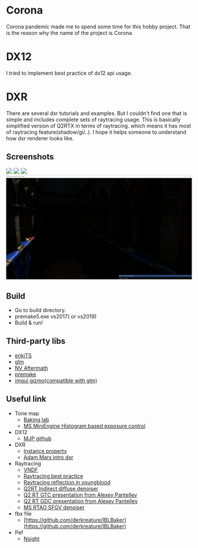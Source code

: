 # Corona
Corona pandemic made me to spend some time for this hobby project. That is the reason why the name of the project is Corona.

# DX12
I tried to implement best practice of dx12 api usage.

# DXR
There are several dxr tutorials and examples. But I couldn't find one that is simple and includes complete sets of raytracing usage.
This is basically simplified version of Q2RTX in terms of raytracing. which means it has most of raytracing feature(shadow/gi/..).
I hope it helps someone to understand how dxr renderer looks like.

## Screenshots
![](rt_1.png)
![](rt_2.png)
![](rt_3.png)
![](rt_4.png)

## Build
* Go to build directory.
* premake5.exe vs2017( or vs2019)
* Build & run!

## Third-party libs
* [enkiTS](https://github.com/dougbinks/enkiTS)
* [glm](https://glm.g-truc.net/0.9.9/index.html)
* [NV Aftermath](https://developer.nvidia.com/nvidia-aftermath)
* [premake](https://premake.github.io/)
* [imgui gizmo(compatible with glm)](https://github.com/DarisaLLC/imGuIZMO-1)

## Useful link
* Tone map
	* [Baking lab](https://github.com/TheRealMJP/BakingLab/blob/master/BakingLab/ToneMapping.hlsl)
	* [MS MiniEngine Histogram based exposure control](https://github.com/microsoft/DirectX-Graphics-Samples/tree/master/MiniEngine/Core/Shaders)
* DX12
	* [MJP github](https://github.com/TheRealMJP)
* DXR
	* [Instance property](https://developer.nvidia.com/rtx/raytracing/dxr/DX12-Raytracing-tutorial/Extra/dxr_tutorial_extra2_simple_lighting)
	* [Adam Mars intro dxr](https://github.com/acmarrs/IntroToDXR)
* Raytracing
	* [VNDF](http://jcgt.org/published/0007/04/01/paper.pdf)
	* [Raytracing best practice](https://www.gdcvault.com/play/1026721/RTX-Ray-Tracing-Best-Practices)
	* [Raytracing reflection in youngblood](https://www.gdcvault.com/play/1026723/Ray-Traced-Reflections-in-Wolfenstein)
	* [Q2RT Indirect diffuse denoiser](https://github.com/NVIDIA/Q2RTX/blob/master/src/refresh/vkpt/shader/asvgf_lf.comp)
	* [Q2 RT GTC presentation from Alexey Pantellev](https://developer.nvidia.com/gtc/2019/video/S91046/video)
	* [Q2 RT GDC presentation from Alexey Pantellev](https://www.youtube.com/watch?v=FewqoJjHR0A)
	* [MS RTAO SFGV denoiser](https://github.com/microsoft/DirectX-Graphics-Samples/tree/master/Samples/Desktop/D3D12Raytracing/src/D3D12RaytracingRealTimeDenoisedAmbientOcclusion)
* fbx file
	* [https://github.com/derkreature/IBLBaker](https://github.com/derkreature/IBLBaker)
* Pef
	* [Nsight](https://news.developer.nvidia.com/nsight-graphics-2020-2/)
	
